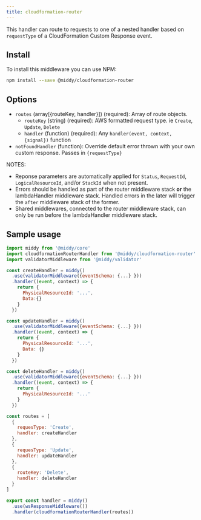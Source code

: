 ```yaml
---
title: cloudformation-router
---
```


This handler can route to requests to one of a nested handler based on `requestType` of a CloudFormation Custom Response event.

## Install

To install this middleware you can use NPM:

```bash
npm install --save @middy/cloudformation-router
```

## Options

- `routes` (array[\{routeKey, handler\}]) (required): Array of route objects.
  - `routeKey` (string) (required): AWS formatted request type. ie `Create`, `Update`, `Delete`
  - `handler` (function) (required): Any `handler(event, context, {signal})` function
- `notFoundHandler` (function): Override default error thrown with your own custom response. Passes in `{requestType}`

NOTES:

- Reponse parameters are automatically applied for `Status`, `RequestId`, `LogicalResourceId`, and/or `StackId` when not present.
- Errors should be handled as part of the router middleware stack **or** the lambdaHandler middleware stack. Handled errors in the later will trigger the `after` middleware stack of the former.
- Shared middlewares, connected to the router middleware stack, can only be run before the lambdaHandler middleware stack.

## Sample usage

```javascript
import middy from '@middy/core'
import cloudformationRouterHandler from '@middy/cloudformation-router'
import validatorMiddleware from '@middy/validator'

const createHandler = middy()
  .use(validatorMiddleware({eventSchema: {...} }))
  .handler((event, context) => {
    return {
      PhysicalResourceId: '...',
      Data:{}
    }
  })

const updateHandler = middy()
  .use(validatorMiddleware({eventSchema: {...} }))
  .handler((event, context) => {
    return {
      PhysicalResourceId: '...',
      Data: {}
    }
  })

const deleteHandler = middy()
  .use(validatorMiddleware({eventSchema: {...} }))
  .handler((event, context) => {
    return {
      PhysicalResourceId: '...'
    }
  })

const routes = [
  {
    requesType: 'Create',
    handler: createHandler
  },
  {
    requesType: 'Update',
    handler: updateHandler
  },
  {
    routeKey: 'Delete',
    handler: deleteHandler
  }
]

export const handler = middy()
  .use(wsResponseMiddleware())
  .handler(cloudformationRouterHandler(routes))
```
